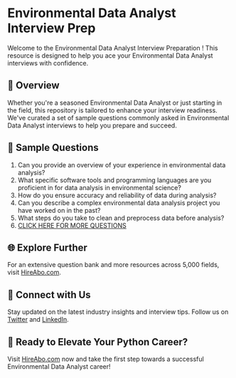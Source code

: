 # Environmental Data Analyst Interview Prep

Welcome to the Environmental Data Analyst Interview Preparation ! This resource is designed to help you ace your Environmental Data Analyst interviews with confidence.

## 🚀 Overview

Whether you're a seasoned Environmental Data Analyst or just starting in the field, this repository is tailored to enhance your interview readiness. We've curated a set of sample questions commonly asked in Environmental Data Analyst interviews to help you prepare and succeed.

## 📝 Sample Questions

1. Can you provide an overview of your experience in environmental data analysis?
2. What specific software tools and programming languages are you proficient in for data analysis in environmental science?
3. How do you ensure accuracy and reliability of data during analysis?
4. Can you describe a complex environmental data analysis project you have worked on in the past?
5. What steps do you take to clean and preprocess data before analysis?
6. [CLICK HERE FOR MORE QUESTIONS](https://hireabo.com/job/5_3_16/Environmental%20Data%20Analyst)

## 🌐 Explore Further

For an extensive question bank and more resources across 5,000 fields, visit [HireAbo.com](https://www.hireabo.com).

## 📱 Connect with Us

Stay updated on the latest industry insights and interview tips. Follow us on [Twitter](https://twitter.com/hireabo) and [LinkedIn](https://www.linkedin.com/in/hire-abo-3609972a8/).

## 🚀 Ready to Elevate Your Python Career?

Visit [HireAbo.com](https://www.hireabo.com) now and take the first step towards a successful Environmental Data Analyst career!